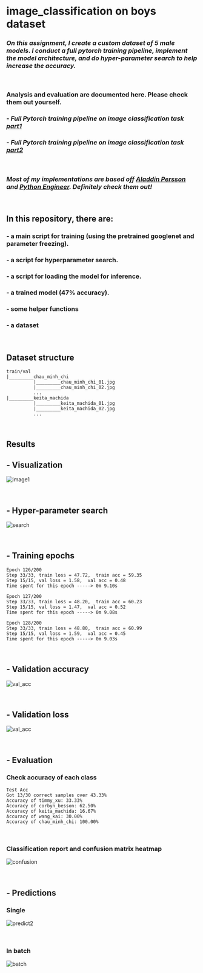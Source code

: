 # image_classification on boys dataset

### _On this assignment, I create a custom dataset of 5 male models. I conduct a full pytorch training pipeline, implement the model architecture, and do hyper-parameter search to help increase the accuracy._

&nbsp;

### Analysis and evaluation are documented here. Please check them out yourself.

### - _Full Pytorch training pipeline on image classification task [ part1 ]_

### - _Full Pytorch training pipeline on image classification task [ part2 ]_

&nbsp;

### _Most of my implementations are based off [Aladdin Persson] and [Python Engineer]. Definitely check them out!_

&nbsp;

## In this repository, there are:

### - a main script for training (using the pretrained googlenet and parameter freezing).

### - a script for hyperparameter search.

### - a script for loading the model for inference.

### - a trained model (47% accuracy).

### - some helper functions

### - a dataset

&nbsp;

## Dataset structure

    train/val
    |_________chau_minh_chi
              |_________chau_minh_chi_01.jpg
              |_________chau_minh_chi_02.jpg
              ...
    |_________keita_machida
              |_________keita_machida_01.jpg
              |_________keita_machida_02.jpg
              ...

&nbsp;

## Results

## - **Visualization**

![image1](images/visualize.PNG)

&nbsp;

## - **Hyper-parameter search**

![search](images/search.PNG)

&nbsp;

## - **Training epochs**

    Epoch 126/200
    Step 33/33, train loss = 47.72,  train acc = 59.35
    Step 15/15, val loss = 1.58,  val acc = 0.48
    Time spent for this epoch -----> 0m 9.10s

    Epoch 127/200
    Step 33/33, train loss = 48.20,  train acc = 60.23
    Step 15/15, val loss = 1.47,  val acc = 0.52
    Time spent for this epoch -----> 0m 9.08s

    Epoch 128/200
    Step 33/33, train loss = 48.80,  train acc = 60.99
    Step 15/15, val loss = 1.59,  val acc = 0.45
    Time spent for this epoch -----> 0m 9.03s

&nbsp;

## - **Validation accuracy**

![val_acc](images/acc.PNG)

&nbsp;

## - **Validation loss**

![val_acc](images/loss.PNG)

&nbsp;

## - **Evaluation**

### **Check accuracy of each class**

    Test Acc
    Got 13/30 correct samples over 43.33%
    Accuracy of timmy_xu: 33.33%
    Accuracy of corbyn_besson: 62.50%
    Accuracy of keita_machida: 16.67%
    Accuracy of wang_kai: 30.00%
    Accuracy of chau_minh_chi: 100.00%

&nbsp;

### **Classification report and confusion matrix heatmap**

![confusion](images/confusion.PNG)

&nbsp;

## - **Predictions**

### **Single**

![predict2](images/pred2.PNG)

&nbsp;

### **In batch**

![batch](images/update.JPG)

[part1]: https://blogbybao.wordpress.com/2022/02/13/full-pytorch-training-pipeline-on-image-classification-task/
[part2]: https://blogbybao.wordpress.com/2022/02/14/full-pytorch-training-pipeline-on-image-classification-task-part2/
[aladdin persson]: https://www.youtube.com/playlist?list=PLhhyoLH6IjfxeoooqP9rhU3HJIAVAJ3Vz
[python engineer]: https://www.youtube.com/playlist?list=PLqnslRFeH2UrcDBWF5mfPGpqQDSta6VK4
